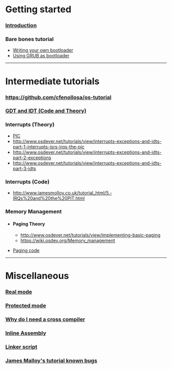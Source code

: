 # Getting started

### [Introduction](https://wiki.osdev.org/Introduction)

### Bare bones tutorial
-	[Writing your own bootloader](https://www.cs.bham.ac.uk/~exr/lectures/opsys/10_11/lectures/os-dev.pdf)
-	[Using GRUB as bootloader](https://wiki.osdev.org/Bare_Bones)

<hr>

# Intermediate tutorials

### https://github.com/cfenollosa/os-tutorial

### [GDT and IDT (Code and Theory)](http://www.jamesmolloy.co.uk/tutorial_html/4.-The%20GDT%20and%20IDT.html)


### Interrupts (Theory)

-	[PIC](http://www.osdever.net/tutorials/view/programming-the-pic)
-	http://www.osdever.net/tutorials/view/interrupts-exceptions-and-idts-part-1-interrupts-isrs-irqs-the-pic
-	http://www.osdever.net/tutorials/view/interrupts-exceptions-and-idts-part-2-exceptions
-	http://www.osdever.net/tutorials/view/interrupts-exceptions-and-idts-part-3-idts

### Interrupts (Code)
-	http://www.jamesmolloy.co.uk/tutorial_html/5.-IRQs%20and%20the%20PIT.html

### Memory Management

-	#### Paging Theory
	-	http://www.osdever.net/tutorials/view/implementing-basic-paging
	-	https://wiki.osdev.org/Memory_management

-	[Paging code](http://www.jamesmolloy.co.uk/tutorial_html/6.-Paging.html)

<hr>

# Miscellaneous

### [Real mode](https://wiki.osdev.org/Real_Mode)

### [Protected mode](https://wiki.osdev.org/Protected_Mode)

### [Why do I need a cross compiler](https://web.archive.org/web/20160405224638/http://wiki.osdev.org/Why_do_I_need_a_Cross_Compiler)

### [Inline Assembly](https://wiki.osdev.org/Inline_Assembly)

### [Linker script](https://wiki.osdev.org/Linker_Scripts)

### [James Malloy's tutorial known bugs](https://wiki.osdev.org/James_Molloy's_Tutorial_Known_Bugs#Problem:_main_function)